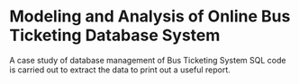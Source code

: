 # Modeling and Analysis of Online Bus Ticketing Database System

A case study of database management of Bus Ticketing System
SQL code is carried out to extract the data to print out a useful report.
